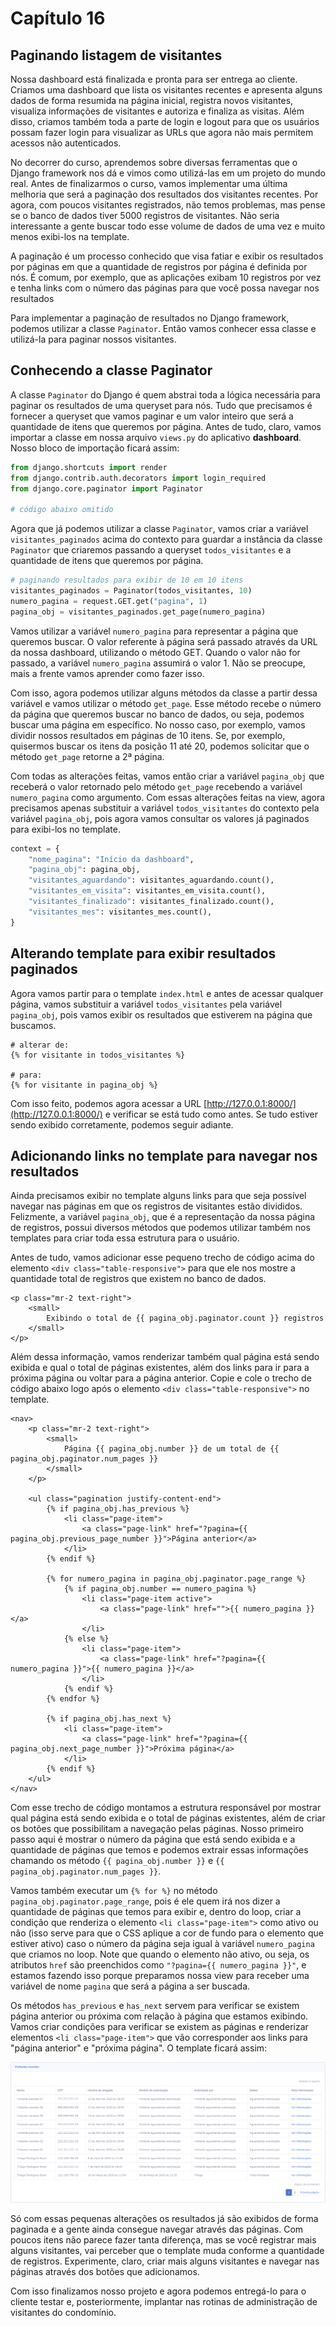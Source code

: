 # Capítulo 16

## Paginando listagem de visitantes

Nossa dashboard está finalizada e pronta para ser entrega ao cliente. Criamos uma dashboard que lista os visitantes recentes e apresenta alguns dados de forma resumida na página inicial, registra novos visitantes, visualiza informações de visitantes e autoriza e finaliza as visitas. Além disso, criamos também toda a parte de login e logout para que os usuários possam fazer login para visualizar as URLs que agora não mais permitem acessos não autenticados.

No decorrer do curso, aprendemos sobre diversas ferramentas que o Django framework nos dá e vimos como utilizá-las em um projeto do mundo real. Antes de finalizarmos o curso, vamos implementar uma última melhoria que será a paginação dos resultados dos visitantes recentes. Por agora, com poucos visitantes registrados, não temos problemas, mas pense se o banco de dados tiver 5000 registros de visitantes. Não seria interessante a gente buscar todo esse volume de dados de uma vez e muito menos exibi-los na template.

A paginação é um processo conhecido que visa fatiar e exibir os resultados por páginas em que a quantidade de registros por página é definida por nós. É comum, por exemplo, que as aplicações exibam 10 registros por vez e tenha links com o número das páginas para que você possa navegar nos resultados

Para implementar a paginação de resultados no Django framework, podemos utilizar a classe `Paginator`. Então vamos conhecer essa classe e utilizá-la para paginar nossos visitantes.

## Conhecendo a classe Paginator

A classe `Paginator` do Django é quem abstrai toda a lógica necessária para paginar os resultados de uma queryset para nós. Tudo que precisamos é fornecer a queryset que vamos paginar e um valor inteiro que será a quantidade de itens que queremos por página. Antes de tudo, claro, vamos importar a classe em nossa arquivo `views.py` do aplicativo **dashboard**. Nosso bloco de importação ficará assim:

```python
from django.shortcuts import render
from django.contrib.auth.decorators import login_required
from django.core.paginator import Paginator

# código abaixo omitido
```

Agora que já podemos utilizar a classe `Paginator`, vamos criar a variável `visitantes_paginados` acima do contexto para guardar a instância da classe `Paginator` que criaremos passando a queryset `todos_visitantes` e a quantidade de itens que queremos por página. 

```python
# paginando resultados para exibir de 10 em 10 itens
visitantes_paginados = Paginator(todos_visitantes, 10)
numero_pagina = request.GET.get("pagina", 1)
pagina_obj = visitantes_paginados.get_page(numero_pagina)
```

Vamos utilizar a variável `numero_pagina` para representar a página que queremos buscar. O valor referente à página será passado através da URL da nossa dashboard, utilizando o método GET. Quando o valor não for passado, a variável `numero_pagina` assumirá o valor 1. Não se preocupe, mais a frente vamos aprender como fazer isso.

Com isso, agora podemos utilizar alguns métodos da classe a partir dessa variável e vamos utilizar o método `get_page`. Esse método recebe o número da página que queremos buscar no banco de dados, ou seja, podemos buscar uma página em específico. No nosso caso, por exemplo, vamos dividir nossos resultados em páginas de 10 itens. Se, por exemplo, quisermos buscar os itens da posição 11 até 20, podemos solicitar que o método `get_page` retorne a 2ª página.

Com todas as alterações feitas, vamos então criar a variável `pagina_obj` que receberá o valor retornado pelo método `get_page` recebendo a variável `numero_pagina` como argumento. Com essas alterações feitas na view, agora precisamos apenas substituir a variável `todos_visitantes` do contexto pela variável `pagina_obj`, pois agora vamos consultar os valores já paginados para exibi-los no template.

```python
context = {
    "nome_pagina": "Início da dashboard",
    "pagina_obj": pagina_obj,
    "visitantes_aguardando": visitantes_aguardando.count(),
    "visitantes_em_visita": visitantes_em_visita.count(),
    "visitantes_finalizado": visitantes_finalizado.count(),
    "visitantes_mes": visitantes_mes.count(),
}
```

## Alterando template para exibir resultados paginados

Agora vamos partir para o template `index.html` e antes de acessar qualquer página, vamos substituir a variável `todos_visitantes` pela variável `pagina_obj`, pois vamos exibir os resultados que estiverem na página que buscamos.

```markup
# alterar de:
{% for visitante in todos_visitantes %}

# para:
{% for visitante in pagina_obj %}
```

Com isso feito, podemos agora acessar a URL [http://127.0.0.1:8000/](http://127.0.0.1:8000/) e verificar se está tudo como antes. Se tudo estiver sendo exibido corretamente, podemos seguir adiante.

## Adicionando links no template para navegar nos resultados

Ainda precisamos exibir no template alguns links para que seja possível navegar nas páginas em que os registros de visitantes estão divididos. Felizmente, a variável `pagina_obj`, que é a representação da nossa página de registros, possui diversos métodos que podemos utilizar também nos templates para criar toda essa estrutura para o usuário.

Antes de tudo, vamos adicionar esse pequeno trecho de código acima do elemento `<div class="table-responsive">` para que ele nos mostre a quantidade total de registros que existem no banco de dados.

```markup
<p class="mr-2 text-right">
    <small>
        Exibindo o total de {{ pagina_obj.paginator.count }} registros
    </small>
</p>
```

Além dessa informação, vamos renderizar também qual página está sendo exibida e qual o total de páginas existentes, além dos links para ir para a próxima página ou voltar para a página anterior. Copie e cole o trecho de código abaixo logo após o elemento `<div class="table-responsive">` no template.

```markup
<nav>
    <p class="mr-2 text-right">
        <small>
            Página {{ pagina_obj.number }} de um total de {{ pagina_obj.paginator.num_pages }}
        </small>
    </p>

    <ul class="pagination justify-content-end">
        {% if pagina_obj.has_previous %}
            <li class="page-item">
                <a class="page-link" href="?pagina={{ pagina_obj.previous_page_number }}">Página anterior</a>
            </li>
        {% endif %}

        {% for numero_pagina in pagina_obj.paginator.page_range %}
            {% if pagina_obj.number == numero_pagina %}
                <li class="page-item active">
                    <a class="page-link" href="">{{ numero_pagina }}</a>
                </li>
            {% else %}
                <li class="page-item">
                    <a class="page-link" href="?pagina={{ numero_pagina }}">{{ numero_pagina }}</a>
                </li>
            {% endif %}
        {% endfor %}

        {% if pagina_obj.has_next %}
            <li class="page-item">
                <a class="page-link" href="?pagina={{ pagina_obj.next_page_number }}">Próxima página</a>
            </li>
        {% endif %}
    </ul>
</nav>
```

Com esse trecho de código montamos a estrutura responsável por mostrar qual página está sendo exibida e o total de páginas existentes, além de criar os botões que possibilitam a navegação pelas páginas. Nosso primeiro passo aqui é mostrar o número da página que está sendo exibida e a quantidade de páginas que temos e podemos extrair essas informações chamando os método `{{ pagina_obj.number }}` e `{{ pagina_obj.paginator.num_pages }}`.

Vamos também executar um `{% for %}` no método `pagina_obj.paginator.page_range`, pois é ele quem irá nos dizer a quantidade de páginas que temos para exibir e, dentro do loop, criar a condição que renderiza o elemento `<li class="page-item">` como ativo ou não \(isso serve para que o CSS aplique a cor de fundo para o elemento que estiver ativo\) caso o número da página seja igual à variável `numero_pagina` que criamos no loop. Note que quando o elemento não ativo, ou seja, os atributos `href` são preenchidos como `"?pagina={{ numero_pagina }}"`, e estamos fazendo isso porque preparamos nossa view para receber uma variável de nome `pagina` que será a página a ser buscada.

Os métodos `has_previous` e `has_next` servem para verificar se existem página anterior ou próxima com relação à página que estamos exibindo. Vamos criar condições para verificar se existem as páginas e renderizar elementos `<li class="page-item">` que vão corresponder aos links para "página anterior" e "próxima página". O template ficará assim:

![Tabela que lista os visitantes recentes agora exibindo apenas 10 itens por vez e com links para navega&#xE7;&#xE3;o entre os resultados. Al&#xE9;m disso, acima da tabela a informa&#xE7;&#xF5;es de quantos resultados existem e abaixo qual p&#xE1;gina est&#xE1; sendo exibida e o total de p&#xE1;ginas](../.gitbook/assets/screenshot_2020-04-13_19-51-06.png)

Só com essas pequenas alterações os resultados já são exibidos de forma paginada e a gente ainda consegue navegar através das páginas. Com poucos itens não parece fazer tanta diferença, mas se você registrar mais alguns visitantes, vai perceber que o template muda conforme a quantidade de registros. Experimente, claro, criar mais alguns visitantes e navegar nas páginas através dos botões que adicionamos.

Com isso finalizamos nosso projeto e agora podemos entregá-lo para o cliente testar e, posteriormente, implantar nas rotinas de administração de visitantes do condomínio.

